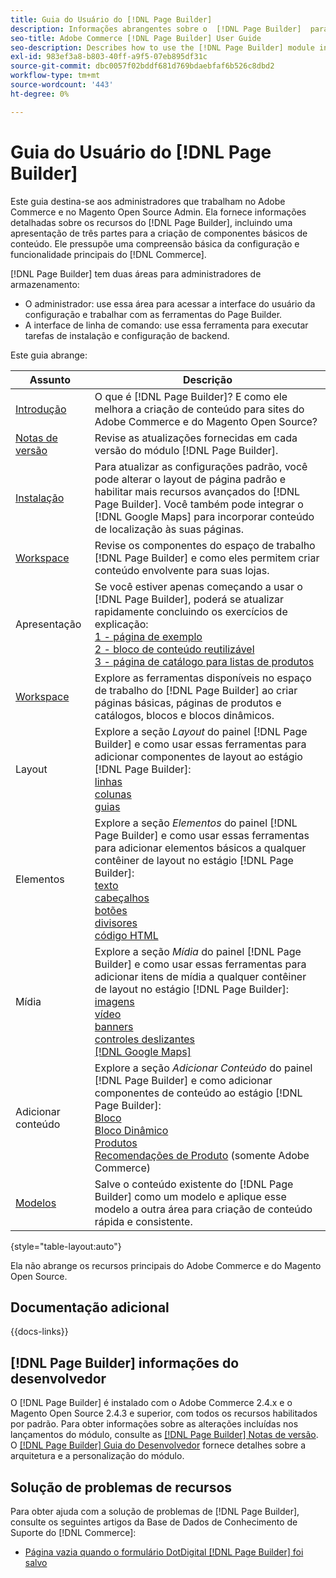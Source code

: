 ```yaml
---
title: Guia do Usuário do [!DNL Page Builder]
description: Informações abrangentes sobre o  [!DNL Page Builder]  para administradores do Adobe Commerce e do Magento Open Source.
seo-title: Adobe Commerce [!DNL Page Builder] User Guide
seo-description: Describes how to use the [!DNL Page Builder] module in Adobe Commerce or Magento Open Source.
exl-id: 983ef3a8-b803-40ff-a9f5-07eb895df31c
source-git-commit: dbc0057f02bddf681d769bdaebfaf6b526c8dbd2
workflow-type: tm+mt
source-wordcount: '443'
ht-degree: 0%

---
```


# Guia do Usuário do [!DNL Page Builder]

Este guia destina-se aos administradores que trabalham no Adobe Commerce e no Magento Open Source Admin. Ela fornece informações detalhadas sobre os recursos do [!DNL Page Builder], incluindo uma apresentação de três partes para a criação de componentes básicos de conteúdo. Ele pressupõe uma compreensão básica da configuração e funcionalidade principais do [!DNL Commerce].

[!DNL Page Builder] tem duas áreas para administradores de armazenamento:

- O administrador: use essa área para acessar a interface do usuário da configuração e trabalhar com as ferramentas do Page Builder.
- A interface de linha de comando: use essa ferramenta para executar tarefas de instalação e configuração de backend.

Este guia abrange:

| Assunto | Descrição |
| ------- | ----------- |
| [Introdução](introduction.md) | O que é [!DNL Page Builder]? E como ele melhora a criação de conteúdo para sites do Adobe Commerce e do Magento Open Source? |
| [Notas de versão](release-notes.md) | Revise as atualizações fornecidas em cada versão do módulo [!DNL Page Builder]. |
| [Instalação](setup.md) | Para atualizar as configurações padrão, você pode alterar o layout de página padrão e habilitar mais recursos avançados do [!DNL Page Builder]. Você também pode integrar o [!DNL Google Maps] para incorporar conteúdo de localização às suas páginas. |
| [Workspace](workspace.md) | Revise os componentes do espaço de trabalho [!DNL Page Builder] e como eles permitem criar conteúdo envolvente para suas lojas. |
| Apresentação | Se você estiver apenas começando a usar o [!DNL Page Builder], poderá se atualizar rapidamente concluindo os exercícios de explicação:<br>[1 - página de exemplo](1-simple-page.md)<br>[2 - bloco de conteúdo reutilizável](2-blocks.md)<br>[3 - página de catálogo para listas de produtos](3-catalog-content.md) |
| [Workspace](workspace.md) | Explore as ferramentas disponíveis no espaço de trabalho do [!DNL Page Builder] ao criar páginas básicas, páginas de produtos e catálogos, blocos e blocos dinâmicos. |
| Layout | Explore a seção _Layout_ do painel [!DNL Page Builder] e como usar essas ferramentas para adicionar componentes de layout ao estágio [!DNL Page Builder]: <br>[linhas](row.md)<br>[colunas](column.md)<br>[guias](tabs.md) |
| Elementos | Explore a seção _Elementos_ do painel [!DNL Page Builder] e como usar essas ferramentas para adicionar elementos básicos a qualquer contêiner de layout no estágio [!DNL Page Builder]: <br>[texto](text.md)<br>[cabeçalhos](heading.md)<br>[botões](buttons.md)<br>[divisores](divider.md)<br>[código HTML](html-code.md) |
| Mídia | Explore a seção _Mídia_ do painel [!DNL Page Builder] e como usar essas ferramentas para adicionar itens de mídia a qualquer contêiner de layout no estágio [!DNL Page Builder]: <br>[imagens](image.md)<br>[vídeo](video.md)<br>[banners](banner.md)<br>[controles deslizantes](slider.md)<br>[[!DNL Google Maps]](map.md) |
| Adicionar conteúdo | Explore a seção _Adicionar Conteúdo_ do painel [!DNL Page Builder] e como adicionar componentes de conteúdo ao estágio [!DNL Page Builder]: <br>[Bloco](block.md)<br>[Bloco Dinâmico](dynamic-block.md)<br>[Produtos](products.md)<br>[Recomendações de Produto](recommendations.md) (somente Adobe Commerce) |
| [Modelos](templates.md) | Salve o conteúdo existente do [!DNL Page Builder] como um modelo e aplique esse modelo a outra área para criação de conteúdo rápida e consistente. |

{style="table-layout:auto"}

Ela não abrange os recursos principais do Adobe Commerce e do Magento Open Source.

## Documentação adicional

{{docs-links}}

## [!DNL Page Builder] informações do desenvolvedor

O [!DNL Page Builder] é instalado com o Adobe Commerce 2.4.x e o Magento Open Source 2.4.3 e superior, com todos os recursos habilitados por padrão. Para obter informações sobre as alterações incluídas nos lançamentos do módulo, consulte as [[!DNL Page Builder] Notas de versão](release-notes.md). O [[!DNL Page Builder] Guia do Desenvolvedor](https://developer.adobe.com/commerce/frontend-core/page-builder/) fornece detalhes sobre a arquitetura e a personalização do módulo.

## Solução de problemas de recursos

Para obter ajuda com a solução de problemas de [!DNL Page Builder], consulte os seguintes artigos da Base de Dados de Conhecimento de Suporte do [!DNL Commerce]:

- [Página vazia quando o formulário DotDigital [!DNL Page Builder] foi salvo](https://experienceleague.adobe.com/docs/commerce-knowledge-base/kb/troubleshooting/miscellaneous/magento-2.4.1-empty-page-when-dotdigital-page-builder-form-saved.html?lang=pt-BR)
